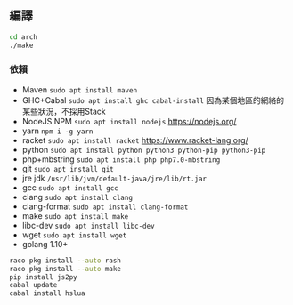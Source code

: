 ## 編譯

```bash
cd arch
./make
```

### 依賴

* Maven `sudo apt install maven`
* GHC+Cabal `sudo apt install ghc cabal-install` 因為某個地區的網絡的某些狀況，不採用Stack
* NodeJS NPM `sudo apt install nodejs` https://nodejs.org/
* yarn `npm i -g yarn`
* racket `sudo apt install racket` https://www.racket-lang.org/
* python `sudo apt install python python3 python-pip python3-pip`
* php+mbstring `sudo apt install php php7.0-mbstring`
* git `sudo apt install git`
* jre jdk `/usr/lib/jvm/default-java/jre/lib/rt.jar`
* gcc `sudo apt install gcc`
* clang `sudo apt install clang`
* clang-format `sudo apt install clang-format`
* make `sudo apt install make`
* libc-dev `sudo apt install libc-dev`
* wget `sudo apt install wget`
* golang 1.10+

```bash
raco pkg install --auto rash
raco pkg install --auto make
pip install js2py
cabal update
cabal install hslua
```
